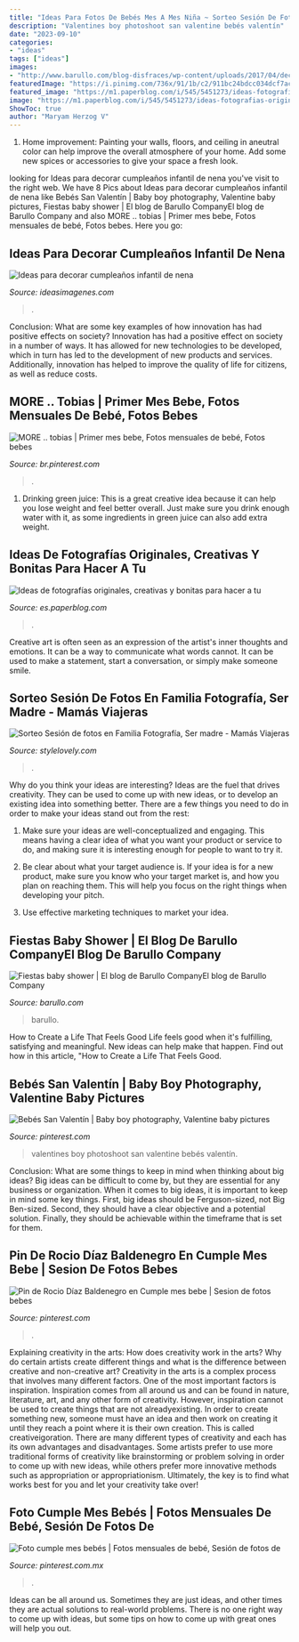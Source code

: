 ```yaml
---
title: "Ideas Para Fotos De Bebés Mes A Mes Niña ~ Sorteo Sesión De Fotos En Familia Fotografía, Ser Madre"
description: "Valentines boy photoshoot san valentine bebés valentín"
date: "2023-09-10"
categories:
- "ideas"
tags: ["ideas"]
images:
- "http://www.barullo.com/blog-disfraces/wp-content/uploads/2017/04/decoracion-baby-shower.jpg"
featuredImage: "https://i.pinimg.com/736x/91/1b/c2/911bc24bdcc034dcf7acf8f6dd7dddde--illustrators-tobias.jpg"
featured_image: "https://m1.paperblog.com/i/545/5451273/ideas-fotografias-originales-creativas-bonita-L-rLQglv.jpeg"
image: "https://m1.paperblog.com/i/545/5451273/ideas-fotografias-originales-creativas-bonita-L-rLQglv.jpeg"
ShowToc: true
author: "Maryam Herzog V"
---
```



1. Home improvement: Painting your walls, floors, and ceiling in aneutral color can help improve the overall atmosphere of your home. Add some new spices or accessories to give your space a fresh look. 

	

		
looking for Ideas para decorar cumpleaños infantil de nena you've visit to the right web. We have 8 Pics about Ideas para decorar cumpleaños infantil de nena like Bebés San Valentín | Baby boy photography, Valentine baby pictures, Fiestas baby shower | El blog de Barullo CompanyEl blog de Barullo Company and also MORE .. tobias | Primer mes bebe, Fotos mensuales de bebé, Fotos bebes. Here you go:
		
    
## Ideas Para Decorar Cumpleaños Infantil De Nena

<img loading=lazy src="https://ideasimagenes.com/wp-content/uploads/2017/07/IdeasNena23.jpg" onerror="this.onerror=null;this.src='https://tse1.mm.bing.net/th?id=OIP.lbv7Hn5mJHhYPdNyvZKvMQHaNK&amp;pid=15.1';" alt="Ideas para decorar cumpleaños infantil de nena">

_Source: ideasimagenes.com_

>. 

	

Conclusion: What are some key examples of how innovation has had positive effects on society?
Innovation has had a positive effect on society in a number of ways. It has allowed for new technologies to be developed, which in turn has led to the development of new products and services. Additionally, innovation has helped to improve the quality of life for citizens, as well as reduce costs.

    
## MORE .. Tobias | Primer Mes Bebe, Fotos Mensuales De Bebé, Fotos Bebes

<img loading=lazy src="https://i.pinimg.com/736x/91/1b/c2/911bc24bdcc034dcf7acf8f6dd7dddde--illustrators-tobias.jpg" onerror="this.onerror=null;this.src='https://tse2.mm.bing.net/th?id=OIP.pgh_-HpU3Vo4fUle4BeeaAHaJX&amp;pid=15.1';" alt="MORE .. tobias | Primer mes bebe, Fotos mensuales de bebé, Fotos bebes">

_Source: br.pinterest.com_

>. 

	

1. Drinking green juice: This is a great creative idea because it can help you lose weight and feel better overall. Just make sure you drink enough water with it, as some ingredients in green juice can also add extra weight.

    
## Ideas De Fotografías Originales, Creativas Y Bonitas Para Hacer A Tu

<img loading=lazy src="https://m1.paperblog.com/i/545/5451273/ideas-fotografias-originales-creativas-bonita-L-rLQglv.jpeg" onerror="this.onerror=null;this.src='https://tse4.mm.bing.net/th?id=OIP.kWu0LpnqRPnCImEbGJ6_PgAAAA&amp;pid=15.1';" alt="Ideas de fotografías originales, creativas y bonitas para hacer a tu">

_Source: es.paperblog.com_

>. 

	

Creative art is often seen as an expression of the artist's inner thoughts and emotions. It can be a way to communicate what words cannot. It can be used to make a statement, start a conversation, or simply make someone smile.

    
## Sorteo Sesión De Fotos En Familia Fotografía, Ser Madre - Mamás Viajeras

<img loading=lazy src="http://stylelovely.com/wp-content/uploads/mamasviajeras/2014/10/sesion3.jpg" onerror="this.onerror=null;this.src='https://tse4.mm.bing.net/th?id=OIP.m2Dx3xYvQ3_DSk-tlKMYJwHaFW&amp;pid=15.1';" alt="Sorteo Sesión de fotos en Familia Fotografía, Ser madre - Mamás Viajeras">

_Source: stylelovely.com_

>. 

	

Why do you think your ideas are interesting?
Ideas are the fuel that drives creativity. They can be used to come up with new ideas, or to develop an existing idea into something better. There are a few things you need to do in order to make your ideas stand out from the rest:
1. Make sure your ideas are well-conceptualized and engaging. This means having a clear idea of what you want your product or service to do, and making sure it is interesting enough for people to want to try it.

2. Be clear about what your target audience is. If your idea is for a new product, make sure you know who your target market is, and how you plan on reaching them. This will help you focus on the right things when developing your pitch.

3. Use effective marketing techniques to market your idea.

    
## Fiestas Baby Shower | El Blog De Barullo CompanyEl Blog De Barullo Company

<img loading=lazy src="http://www.barullo.com/blog-disfraces/wp-content/uploads/2017/04/decoracion-baby-shower.jpg" onerror="this.onerror=null;this.src='https://tse3.mm.bing.net/th?id=OIP.cTmkPTCX79tCm7j67g_eiQHaFO&amp;pid=15.1';" alt="Fiestas baby shower | El blog de Barullo CompanyEl blog de Barullo Company">

_Source: barullo.com_

>barullo. 

	

How to Create a Life That Feels Good
Life feels good when it's fulfilling, satisfying and meaningful. New ideas can help make that happen. Find out how in this article, "How to Create a Life That Feels Good.

    
## Bebés San Valentín | Baby Boy Photography, Valentine Baby Pictures

<img loading=lazy src="https://i.pinimg.com/736x/03/41/55/034155d72a07f6717edcf71158fd22c4.jpg" onerror="this.onerror=null;this.src='https://tse3.mm.bing.net/th?id=OIP.paWHMfIw0f4o4oPUgPhmKAHaJQ&amp;pid=15.1';" alt="Bebés San Valentín | Baby boy photography, Valentine baby pictures">

_Source: pinterest.com_

>valentines boy photoshoot san valentine bebés valentín. 

	

Conclusion: What are some things to keep in mind when thinking about big ideas?
Big ideas can be difficult to come by, but they are essential for any business or organization. When it comes to big ideas, it is important to keep in mind some key things. First, big ideas should be Ferguson-sized, not Big Ben-sized. Second, they should have a clear objective and a potential solution. Finally, they should be achievable within the timeframe that is set for them.

    
## Pin De Rocio Díaz Baldenegro En Cumple Mes Bebe | Sesion De Fotos Bebes

<img loading=lazy src="https://i.pinimg.com/736x/84/7d/cf/847dcfb23e803faa63c0d40028caecb2.jpg" onerror="this.onerror=null;this.src='https://tse2.mm.bing.net/th?id=OIP.LYaQMDzDQAc5SsQgqq0idwHaKG&amp;pid=15.1';" alt="Pin de Rocio Díaz Baldenegro en Cumple mes bebe | Sesion de fotos bebes">

_Source: pinterest.com_

>. 

	

Explaining creativity in the arts: How does creativity work in the arts? Why do certain artists create different things and what is the difference between creative and non-creative art?
Creativity in the arts is a complex process that involves many different factors. One of the most important factors is inspiration. Inspiration comes from all around us and can be found in nature, literature, art, and any other form of creativity. However, inspiration cannot be used to create things that are not alreadyexisting. In order to create something new, someone must have an idea and then work on creating it until they reach a point where it is their own creation. This is called creativeigoration. There are many different types of creativity and each has its own advantages and disadvantages. Some artists prefer to use more traditional forms of creativity like brainstorming or problem solving in order to come up with new ideas, while others prefer more innovative methods such as appropriation or appropriationism. Ultimately, the key is to find what works best for you and let your creativity take over!

    
## Foto Cumple Mes Bebés | Fotos Mensuales De Bebé, Sesión De Fotos De

<img loading=lazy src="https://i.pinimg.com/736x/60/5a/a9/605aa994af5d5e6647b033e3c1fde066.jpg" onerror="this.onerror=null;this.src='https://tse2.mm.bing.net/th?id=OIP.C7HsAB7O3JYI9cMpeAalRQHaHa&amp;pid=15.1';" alt="Foto cumple mes bebés | Fotos mensuales de bebé, Sesión de fotos de">

_Source: pinterest.com.mx_

>. 

	

Ideas can be all around us. Sometimes they are just ideas, and other times they are actual solutions to real-world problems. There is no one right way to come up with ideas, but some tips on how to come up with great ones will help you out.

